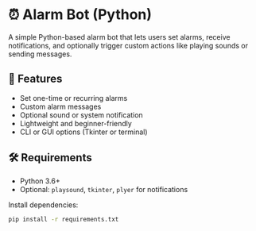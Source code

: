 # ⏰ Alarm Bot (Python)

A simple Python-based alarm bot that lets users set alarms, receive notifications, and optionally trigger custom actions like playing sounds or sending messages.

## 🚀 Features

- Set one-time or recurring alarms
- Custom alarm messages
- Optional sound or system notification
- Lightweight and beginner-friendly
- CLI or GUI options (Tkinter or terminal)

## 🛠️ Requirements

- Python 3.6+
- Optional: `playsound`, `tkinter`, `plyer` for notifications

Install dependencies:

```bash
pip install -r requirements.txt
